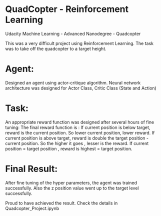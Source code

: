 # QuadCopter - Reinforcement Learning
Udacity Machine Learning - Advanced Nanodegree - Quadcopter

This was a very difficult project using Reinforcement Learning.
The task was to take off the quadcopter to a target height.

# Agent:
Designed an agent using actor-critique algorithm. 
Neural network architecture was designed for Actor Class, Critic Class (State and Action)

# Task:
An appropriate reward function was designed after several hours of fine tuning:
The final reward function is :
If current position is below target, reward is the current position. So lower current position, lower reward.
If current position is above target, reward is double the target position - current position. So the higher it goes , lesser is the reward.
If current position = target position , reward is highest = target position.

# Final Result:
After fine tuning of the hyper parameters, the agent was trained successfully.
Also the z position value went up to the target level successfully.

Proud to have achieved the result. Check the details in Quadcopter_Project.ipynb
